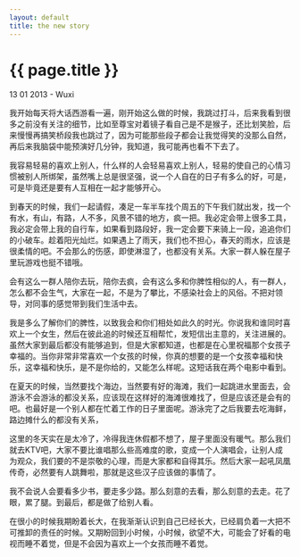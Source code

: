 ```yaml
---
layout: default
title: the new story
---
```


{{ page.title }}
================

<p class="meta">13 01 2013 - Wuxi</p>

我开始每天将大话西游看一遍，刚开始这么做的时候，我跳过打斗，后来我看到很多之前没有关注的细节，比如至尊宝对着镜子看自己是不是猴子，还比划笑脸，后来慢慢再搞笑桥段我也跳过了，因为可能那些段子都会让我觉得笑的没那么自然，再后来我脑袋中能预演好几分钟，我知道，我可能再也看不下去了。

我容易轻易的喜欢上别人，什么样的人会轻易喜欢上别人，轻易的使自己的心情习惯被别人所绑架，虽然嘴上总是很坚强，说一个人自在的日子有多么的好，可是，可是毕竟还是要有人互相在一起才能够开心。

到春天的时候，我们一起请假，凑足一车半车找个周五的下午我们就出发，找一个有水，有山，有路，人不多，风景不错的地方，疯一把。我必定会带上很多工具，我必定会带上我的自行车，如果看到路段好，我一定会要下来骑上一段，追追你们的小破车。趁着阳光灿烂。如果遇上了雨天，我们也不担心，春天的雨水，应该是很柔情的吧。不会那么的伤感，即使淋湿了，也都没有关系。大家一群人躲在屋子里玩游戏也挺不错哦。


会有这么一群人陪你去玩，陪你去疯，会有这么多和你脾性相似的人，有一群人，怎么都不会生气，大家在一起，不是为了攀比，不感染社会上的风俗。不把对领导，对同事的感觉带到我们生活中去。

我是多么了解你们的脾性，以致我会和你们相处如此久的时光。你说我和谁同时喜欢上一个女生，然后在彼此追的时候还互相帮忙，发短信出主意的，关注进展的。虽然大家到最后都没有能够追到，但是大家都知道，也都是在心里祝福那个女孩子幸福的。当你非常非常喜欢一个女孩的时候，你真的想要的是一个女孩幸福和快乐，这幸福和快乐，是不是你给的，又能怎么样呢。这短话我在两个电影中看到。


在夏天的时候，当然要找个海边，当然要有好的海滩，我们一起跳进水里面去，会游泳不会游泳的都没关系，应该现在这样好的海滩很难找了，但是应该还是会有的吧。也最好是一个别人都在忙着工作的日子里面呢。游泳完了之后我要去吃海鲜，路边摊什么的都没有关系，


这里的冬天实在是太冷了，冷得我连休假都不想了，屋子里面没有暖气。那么我们就去KTV吧，大家不要比谁唱那么些高难度的歌，变成一个人演唱会，让别人成为观众，我们要的不是崇敬的心理，而是大家都和自得其乐。然后大家一起吼凤凰传奇，必然要有人跳舞啦，那就是这些汉子应该做的事情了。


我不会说人会要看多少书，要走多少路。那么刻意的去看，那么刻意的去走。花了眼，累了腿。到最后，都是做了给别人看。


在很小的时候我期盼着长大，在我渐渐认识到自己已经长大，已经肩负着一大把不可推卸的责任的时候。又期盼回到小时候，小时候，欲望不大，可能会了好看的电视而睡不着觉，但是不会因为喜欢上一个女孩而睡不着觉。
